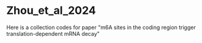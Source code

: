 # Zhou_et_al_2024
Here is a collection codes for paper "m6A sites in the coding region trigger translation-dependent mRNA decay"
